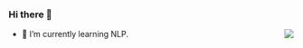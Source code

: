 
### Hi there 👋

<img align="right" src="https://github-readme-stats.vercel.app/api?username=XiaoqingNLP&show_icons=true&hide_title=true&theme=tokyonight&&hide_border=true" /> 

- 🌱 I’m currently learning NLP.


